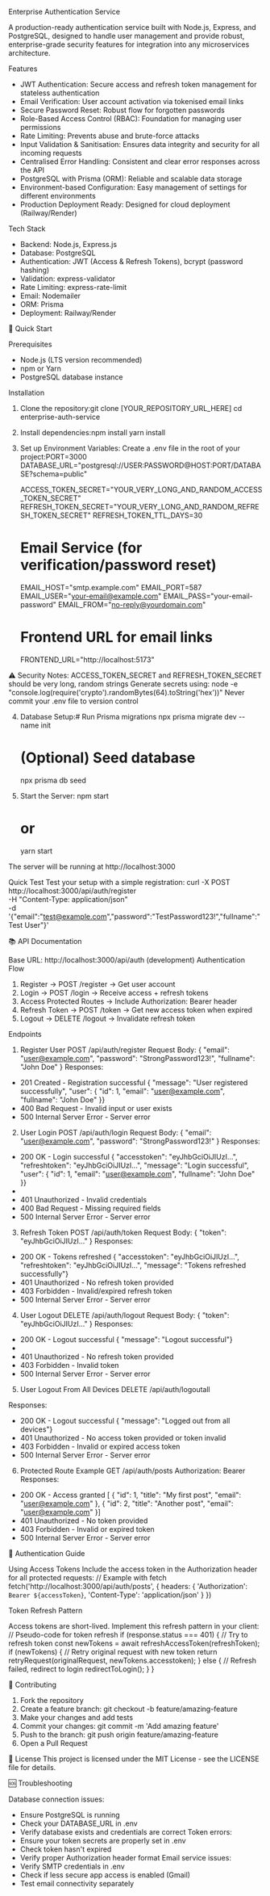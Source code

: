 Enterprise Authentication Service

A production-ready authentication service built with Node.js, Express, and PostgreSQL, designed to handle user management and provide robust, enterprise-grade security features for integration into any microservices architecture.


Features
* JWT Authentication: Secure access and refresh token management for stateless authentication
* Email Verification: User account activation via tokenised email links
* Secure Password Reset: Robust flow for forgotten passwords
* Role-Based Access Control (RBAC): Foundation for managing user permissions
* Rate Limiting: Prevents abuse and brute-force attacks
* Input Validation & Sanitisation: Ensures data integrity and security for all incoming requests
* Centralised Error Handling: Consistent and clear error responses across the API
* PostgreSQL with Prisma (ORM): Reliable and scalable data storage
* Environment-based Configuration: Easy management of settings for different environments
* Production Deployment Ready: Designed for cloud deployment (Railway/Render)



Tech Stack
* Backend: Node.js, Express.js
* Database: PostgreSQL
* Authentication: JWT (Access & Refresh Tokens), bcrypt (password hashing)
* Validation: express-validator
* Rate Limiting: express-rate-limit
* Email: Nodemailer
* ORM: Prisma
* Deployment: Railway/Render



🚀 Quick Start

Prerequisites
* Node.js (LTS version recommended)
* npm or Yarn
* PostgreSQL database instance


Installation

1. Clone the repository:git clone [YOUR_REPOSITORY_URL_HERE]
    cd enterprise-auth-service

2. Install dependencies:npm install
    yarn install

3. Set up Environment Variables: Create a .env file in the root of your project:PORT=3000
    DATABASE_URL="postgresql://USER:PASSWORD@HOST:PORT/DATABASE?schema=public"

    ACCESS_TOKEN_SECRET="YOUR_VERY_LONG_AND_RANDOM_ACCESS_TOKEN_SECRET"
    REFRESH_TOKEN_SECRET="YOUR_VERY_LONG_AND_RANDOM_REFRESH_TOKEN_SECRET"
    REFRESH_TOKEN_TTL_DAYS=30

    # Email Service (for verification/password reset)
    EMAIL_HOST="smtp.example.com"
    EMAIL_PORT=587
    EMAIL_USER="your-email@example.com"
    EMAIL_PASS="your-email-password"
    EMAIL_FROM="no-reply@yourdomain.com"

    # Frontend URL for email links
    FRONTEND_URL="http://localhost:5173"


⚠️ Security Notes:
ACCESS_TOKEN_SECRET and REFRESH_TOKEN_SECRET should be very long, random strings
Generate secrets using: node -e "console.log(require('crypto').randomBytes(64).toString('hex'))"
Never commit your .env file to version control

4. Database Setup:# Run Prisma migrations
    npx prisma migrate dev --name init

    # (Optional) Seed database
    npx prisma db seed

5. Start the Server:
    npm start
    # or
    yarn start


The server will be running at http://localhost:3000 


Quick Test
Test your setup with a simple registration:
curl -X POST http://localhost:3000/api/auth/register \
-H "Content-Type: application/json" \
-d '{"email":"test@example.com","password":"TestPassword123!","fullname":"Test User"}'



📚 API Documentation

Base URL: http://localhost:3000/api/auth (development)
Authentication Flow
1. Register → POST /register → Get user account
2. Login → POST /login → Receive access + refresh tokens
3. Access Protected Routes → Include Authorization: Bearer <accesstoken> header
4. Refresh Token → POST /token → Get new access token when expired
5. Logout → DELETE /logout → Invalidate refresh token



Endpoints

1. Register User
POST /api/auth/register
Request Body:
{
  "email": "user@example.com",
  "password": "StrongPassword123!",
  "fullname": "John Doe"
}
Responses:
* 201 Created - Registration successful {  "message": "User registered successfully",  "user": {    "id": 1,    "email": "user@example.com",    "fullname": "John Doe"  }}
* 400 Bad Request - Invalid input or user exists
* 500 Internal Server Error - Server error


2. User Login
POST /api/auth/login
Request Body:
{
  "email": "user@example.com",
  "password": "StrongPassword123!"
}
Responses:
* 200 OK - Login successful {  "accesstoken": "eyJhbGciOiJIUzI...",  "refreshtoken": "eyJhbGciOiJIUzI...",  "message": "Login successful",  "user": {    "id": 1,    "email": "user@example.com",    "fullname": "John Doe"  }}
* 
* 401 Unauthorized - Invalid credentials
* 400 Bad Request - Missing required fields
* 500 Internal Server Error - Server error


3. Refresh Token
POST /api/auth/token
Request Body:
{
  "token": "eyJhbGciOiJIUzI..."
}
Responses:
* 200 OK - Tokens refreshed {  "accesstoken": "eyJhbGciOiJIUzI...",  "refreshtoken": "eyJhbGciOiJIUzI...",  "message": "Tokens refreshed successfully"}
* 401 Unauthorized - No refresh token provided
* 403 Forbidden - Invalid/expired refresh token
* 500 Internal Server Error - Server error


4. User Logout
DELETE /api/auth/logout
Request Body:
{
  "token": "eyJhbGciOiJIUzI..."
}
Responses:
* 200 OK - Logout successful {  "message": "Logout successful"}
* 
* 401 Unauthorized - No refresh token provided
* 403 Forbidden - Invalid token
* 500 Internal Server Error - Server error


5. User Logout From All Devices
DELETE /api/auth/logoutall

Responses:
* 200 OK - Logout successful {  "message": "Logged out from all devices"}
* 401 Unauthorized - No access token provided or token invalid
* 403 Forbidden - Invalid or expired access token
* 500 Internal Server Error - Server error



6. Protected Route Example
GET /api/auth/posts
Authorization: Bearer <accesstoken>
Responses:
* 200 OK - Access granted [  { "id": 1, "title": "My first post", "email": "user@example.com" },  { "id": 2, "title": "Another post", "email": "user@example.com" }]
* 401 Unauthorized - No token provided
* 403 Forbidden - Invalid or expired token
* 500 Internal Server Error - Server error



🔐 Authentication Guide

Using Access Tokens
Include the access token in the Authorization header for all protected requests:
// Example with fetch
fetch('http://localhost:3000/api/auth/posts', {
  headers: {
    'Authorization': `Bearer ${accessToken}`,
    'Content-Type': 'application/json'
  }
})


Token Refresh Pattern

Access tokens are short-lived. Implement this refresh pattern in your client:
// Pseudo-code for token refresh
if (response.status === 401) {
  // Try to refresh token
  const newTokens = await refreshAccessToken(refreshToken);
  if (newTokens) {
    // Retry original request with new token
    return retryRequest(originalRequest, newTokens.accesstoken);
  } else {
    // Refresh failed, redirect to login
    redirectToLogin();
  }
}

🤝 Contributing

1. Fork the repository
2. Create a feature branch: git checkout -b feature/amazing-feature
3. Make your changes and add tests
4. Commit your changes: git commit -m 'Add amazing feature'
5. Push to the branch: git push origin feature/amazing-feature
6. Open a Pull Request

📄 License
This project is licensed under the MIT License - see the LICENSE file for details.

🆘 Troubleshooting

Database connection issues:
* Ensure PostgreSQL is running
* Check your DATABASE_URL in .env
* Verify database exists and credentials are correct
Token errors:
* Ensure your token secrets are properly set in .env
* Check token hasn't expired
* Verify proper Authorization header format
Email service issues:
* Verify SMTP credentials in .env
* Check if less secure app access is enabled (Gmail)
* Test email connectivity separately

